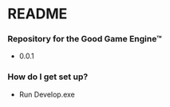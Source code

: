 # README


### Repository for the Good Game Engine™

* 0.0.1

### How do I get set up?

* Run Develop.exe